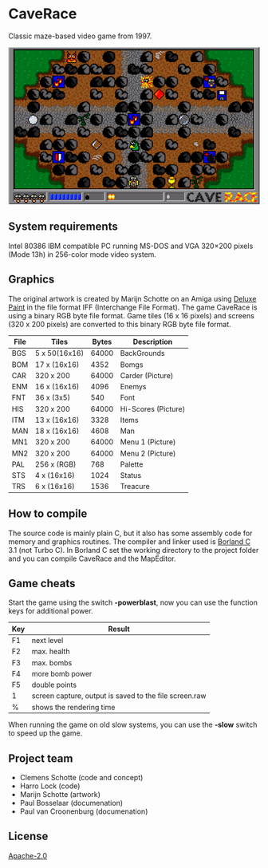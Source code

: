 # CaveRace

Classic maze-based video game from 1997.

![demo1](Artwork/demo1.png)

## System requirements

Intel 80386 IBM compatible PC running MS-DOS and VGA 320×200 pixels (Mode 13h) in 256-color mode video system.

## Graphics

The original artwork is created by Marijn Schotte on an Amiga using [Deluxe Paint] in the file format IFF (Interchange File Format). The game CaveRace is using a binary RGB byte file format. Game tiles (16 x 16 pixels) and screens (320 x 200 pixels) are converted to this binary RGB byte file format.

| File | Tiles         | Bytes   | Description |
| ---- | ------------- | ------- | ----------- |
| BGS  | 5 x 50(16x16) | 64000   | BackGrounds
| BOM  | 17 x (16x16)  | 4352    | Bomgs
| CAR  | 320 x 200     | 64000   | Carder (Picture)
| ENM  | 16 x (16x16)  | 4096    | Enemys
| FNT  | 36 x (3x5)    | 540     | Font
| HIS  | 320 x 200     | 64000   | Hi-Scores (Picture)
| ITM  | 13 x (16x16)  | 3328    | Items
| MAN  | 18 x (16x16)  | 4608    | Man
| MN1  | 320 x 200     | 64000   | Menu 1 (Picture)
| MN2  | 320 x 200     | 64000   | Menu 2 (Picture)
| PAL  | 256 x (RGB)   | 768     | Palette
| STS  | 4 x (16x16)   | 1024    | Status
| TRS  | 6 x (16x16)   | 1536    | Treacure

## How to compile

The source code is mainly plain C, but it also has some assembly code for memory and graphics routines. The compiler and linker used is [Borland C] 3.1 (not Turbo C). In Borland C set the working directory to the project folder and you can compile CaveRace and the MapEditor.

## Game cheats

Start the game using the switch **-powerblast**, now you can use the function keys for additional power.

| Key | Result |
| --- | ------ |
| F1  | next level
| F2  | max. health
| F3  | max. bombs
| F4  | more bomb power
| F5  | double points
| 1   | screen capture, output is saved to the file screen.raw
| %   | shows the rendering time

When running the game on old slow systems, you can use the **-slow** switch to speed up the game.

## Project team 

- Clemens Schotte (code and concept)
- Harro Lock (code)
- Marijn Schotte (artwork)
- Paul Bosselaar (documenation)
- Paul van Croonenburg (documenation)

## License

[Apache-2.0](LICENSE)

[Borland C]: <https://en.wikipedia.org/wiki/Borland_C%2B%2B>
[Deluxe Paint]: <https://en.wikipedia.org/wiki/Deluxe_Paint>
